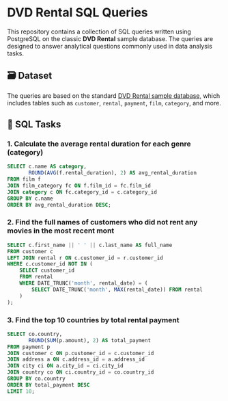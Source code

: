 # DVD Rental SQL Queries

This repository contains a collection of SQL queries written using PostgreSQL on the classic **DVD Rental** sample database. The queries are designed to answer analytical questions commonly used in data analysis tasks.

## 🗃️ Dataset

The queries are based on the standard [DVD Rental sample database](https://www.postgresqltutorial.com/postgresql-sample-database/), which includes tables such as `customer`, `rental`, `payment`, `film`, `category`, and more.

## 📌 SQL Tasks

### 1. Calculate the average rental duration for each genre (category)

```sql
SELECT c.name AS category,
       ROUND(AVG(f.rental_duration), 2) AS avg_rental_duration
FROM film f
JOIN film_category fc ON f.film_id = fc.film_id
JOIN category c ON fc.category_id = c.category_id
GROUP BY c.name
ORDER BY avg_rental_duration DESC;
```
### 2. Find the full names of customers who did not rent any movies in the most recent mont
```sql
SELECT c.first_name || ' ' || c.last_name AS full_name
FROM customer c
LEFT JOIN rental r ON c.customer_id = r.customer_id
WHERE c.customer_id NOT IN (
    SELECT customer_id
    FROM rental
    WHERE DATE_TRUNC('month', rental_date) = (
        SELECT DATE_TRUNC('month', MAX(rental_date)) FROM rental
    )
);
```
### 3. Find the top 10 countries by total rental payment
```sql
SELECT co.country, 
       ROUND(SUM(p.amount), 2) AS total_payment
FROM payment p
JOIN customer c ON p.customer_id = c.customer_id
JOIN address a ON c.address_id = a.address_id
JOIN city ci ON a.city_id = ci.city_id
JOIN country co ON ci.country_id = co.country_id
GROUP BY co.country
ORDER BY total_payment DESC
LIMIT 10;
```
